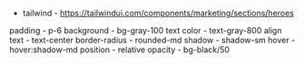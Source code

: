 - tailwind - https://tailwindui.com/components/marketing/sections/heroes

padding - p-6
background - bg-gray-100
text color - text-gray-800
align text - text-center
border-radius - rounded-md
shadow - shadow-sm
hover - hover:shadow-md
position - relative
opacity - bg-black/50

